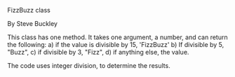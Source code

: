 FizzBuzz class

By Steve Buckley

This class has one method.  It takes one argument, a number, and can return the following:
  a) if the value is divisible by 15, 'FizzBuzz'
  b) If divisible by 5, "Buzz",
  c) if divisible by 3, "Fizz",
  d) if anything else, the value.

  The code uses integer division, to determine the results.
